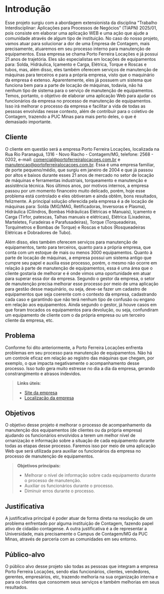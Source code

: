 # Introdução

Esse projeto surgiu com a abordagem extensionista da disciplina "Trabalho Interdisciplinar: Aplicações para Processos de Negócios" (TIAPN) 2025/01, pois consiste em elaborar uma aplicação WEB e uma ação que ajude a comunidade através de algum tipo de instituição. No caso do nosso projeto, vamos atuar para solucionar a dor de uma Empresa de Contagem, mais precisamente, atuaremos em seu processo interno para manutenção de equipamentos. Essa empresa se chama Porto Ferreira Locações e já possui 21 anos de trajetória. Eles são especialistas em locações de equipamentos para: Solda, Hidráulica, Içamento e Carga, Elétrica, Torque e Roscas e tubos, mas, além disso, eles também oferecem serviços de manutenção de máquinas para terceiros e para a própria empresa, visto que o maquinário da empresa é extenso. Aparentemente, eles já possuem um sistema que funciona bem para a parte de locação de máquinas, todavia, não há nenhum tipo de sistema para o serviço de manutenção de equipamentos. Temos, portanto, o objetivo de elaborar uma aplicação Web para ajudar os funcionários da empresa no processo de manutenção de equipamentos. Isso irá melhorar o processo da empresa e facilitar a vida de todas as pessoas envolvidas nesse contexto, além de contribuir para o coletivo de Contagem, trazendo a PUC Minas para mais perto deles, o que é demasiado importante.

## Cliente

O cliente em questão será a empresa Porto Ferreira Locações, localizada na Rua Rio Paranaguá, 1316 - Novo Riacho - Contagem/MG, telefone: 2568 - 0202, e-mail: comercial@portoferreiralocacoes.com.br e manutencao@portoferreiralocacoes.com.br. Essa é uma empresa familiar, de porte pequeno/médio, que surgiu em janeiro de 2004 e que já passou por altos e baixos durante esses 21 anos de mercado no setor de locação de máquinas e ferramentas industriais, torqueamento e manutenção e assistência técnica. Nos últimos anos, por motivos internos, a empresa passou por um momento financeiro muito delicado, porém, hoje esse problema está controlado e eles obtiveram e ainda obtêm, bons resultados, felizmente. A principal solução oferecida pela empresa é a de locação de máquinas para: Solda (MIG/MAG, Retificadoras, Inversoras e Plasma), Hidráulica (Cilindros, Bombas Hidráulicas Elétricas e Manuais), Içamento e Carga (Tirfor, patescas, Talhas manuais e elétricas), Elétrica (Lixadeiras, Marteletes, Furadeiras e Parafusadeiras), Torque (Torqueadeiras, Torquímetros e Bombas de Torque) e Roscas e tubos (Rosqueadeiras Elétricas e Dobradores de Tubo). 

Além disso, eles também oferecem serviços para manutenção de equipamentos, tanto para terceiros, quanto para a própria empresa, que conta com um estoque de mais ou menos 3000 equipamentos.
Quanto à parte de locação de máquinas, a empresa possui um sistema antigo que cumpre seu papel e auxilia esse processo, porém, o mesmo não ocorre em relação à parte de manutenção de equipamentos, essa é uma área que o cliente gostaria de melhorar e é onde vimos uma oportunidade em atuar para superar essa dor da empresa. Segundo o gestor da empresa, o setor de manutenção precisa melhorar esse processo por meio de uma aplicação para gestão desse maquinário, ou seja, deve-se fazer um cadastro de equipamentos que seja coerente com o contexto da empresa, cadastrando cada caso e garantindo que não terá nenhum tipo de confusão ou engano em relação aos equipamentos. Ainda segundo o gestor, já houve casos em que foram trocados os equipamentos para devolução, ou seja, confundiram um equipamento de cliente com o da própria empresa ou um terceiro cliente da empresa, etc.

## Problema

Conforme foi dito anteriormente, a Porto Ferreira Locações enfrenta problemas em seu processo para manutenção de equipamentos. Não há um controle eficaz em relação ao registro das máquinas que chegam, por exemplo, o que impacta negativamente o acompanhamento desse processo. Isso tudo gera muito estresse no dia a dia da empresa, gerando constrangimento e atrasos indevidos.

> **Links úteis**:
>
> - [Site da empresa](https://www.portoferreiralocacoes.com.br/)
> - [Localização da empresa](https://g.co/kgs/mwqbXSq)

## Objetivos

O objetivo desse projeto é melhorar o processo de acompanhamento da manutenção dos equipamentos (de clientes ou da própria empresa) ajudando os funcionários envolvidos a terem um melhor nível de ornanização e informação sobre a situação de cada equipamento durante todas as etapas desse processo. Faremos isso por meio de uma aplicação Web que será utilizada para auxiliar os funcionários da empresa no processo de manutenção de equipamentos.

> **Objetivos principais:**
>
> - Melhorar o nível de informação sobre cada equipamento durante o processo de manutenção.
> - Auxiliar os funcionários durante o processo.
> - Diminuir erros durante o processo.

## Justificativa

A justificativa principal é poder atuar de forma direta na resolução de um problema enfrentado por alguma instituição de Contagem, fazendo papel ativo de cidadão contagense. A outra justificativa é a de representar a Universidade, mais precisamente o Campus de Contagem/MG da PUC Minas, através de parceria com as comunidades em seu entorno.

## Público-alvo

O público alvo desse projeto são todas as pessoas que integram a empresa Porto Ferreira Locações, sendo elas funcionários, clientes, vendedores, gerentes, empresários, etc, trazendo melhoria na sua organização interna e para os clientes que consomem seus serviços e também melhorias em seus resultados.
